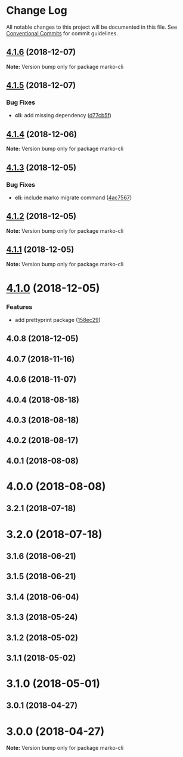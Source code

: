 # Change Log

All notable changes to this project will be documented in this file.
See [Conventional Commits](https://conventionalcommits.org) for commit guidelines.

## [4.1.6](https://github.com/marko-js/cli/compare/marko-cli@4.1.5...marko-cli@4.1.6) (2018-12-07)

**Note:** Version bump only for package marko-cli





## [4.1.5](https://github.com/marko-js/cli/compare/marko-cli@4.1.4...marko-cli@4.1.5) (2018-12-07)


### Bug Fixes

* **cli:** add missing dependency ([d77cb5f](https://github.com/marko-js/cli/commit/d77cb5f))





## [4.1.4](https://github.com/marko-js/cli/compare/marko-cli@4.1.3...marko-cli@4.1.4) (2018-12-06)

**Note:** Version bump only for package marko-cli





## [4.1.3](https://github.com/marko-js/cli/compare/marko-cli@4.1.2...marko-cli@4.1.3) (2018-12-05)


### Bug Fixes

* **cli:** include marko migrate command ([4ac7567](https://github.com/marko-js/cli/commit/4ac7567))





## [4.1.2](https://github.com/marko-js/cli/compare/marko-cli@4.1.0...marko-cli@4.1.2) (2018-12-05)

**Note:** Version bump only for package marko-cli





## [4.1.1](https://github.com/marko-js/cli/compare/marko-cli@4.1.0...marko-cli@4.1.1) (2018-12-05)

**Note:** Version bump only for package marko-cli





# [4.1.0](https://github.com/marko-js/cli/compare/marko-cli@4.0.8...marko-cli@4.1.0) (2018-12-05)


### Features

* add prettyprint package ([158ec29](https://github.com/marko-js/cli/commit/158ec29))





## 4.0.8 (2018-12-05)



## 4.0.7 (2018-11-16)



## 4.0.6 (2018-11-07)



## 4.0.4 (2018-08-18)



## 4.0.3 (2018-08-18)



## 4.0.2 (2018-08-17)



## 4.0.1 (2018-08-08)



# 4.0.0 (2018-08-08)



## 3.2.1 (2018-07-18)



# 3.2.0 (2018-07-18)



## 3.1.6 (2018-06-21)



## 3.1.5 (2018-06-21)



## 3.1.4 (2018-06-04)



## 3.1.3 (2018-05-24)



## 3.1.2 (2018-05-02)



## 3.1.1 (2018-05-02)



# 3.1.0 (2018-05-01)



## 3.0.1 (2018-04-27)



# 3.0.0 (2018-04-27)

**Note:** Version bump only for package marko-cli
